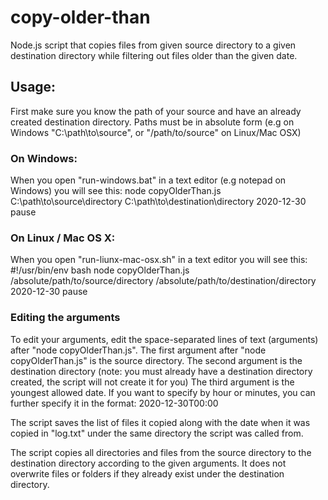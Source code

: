 # copy-older-than

Node.js script that copies files from given source directory to a given destination directory while filtering out files older than the given date.

## Usage:

First make sure you know the path of your source and have an already created destination directory.
Paths must be in absolute form (e.g on Windows "C:\path\to\source", or "/path/to/source" on Linux/Mac OSX)



### On Windows:

When you open "run-windows.bat" in a text editor (e.g notepad on Windows) you will see this:
    node copyOlderThan.js C:\path\to\source\directory C:\path\to\destination\directory 2020-12-30
    pause

### On Linux / Mac OS X:

When you open "run-liunx-mac-osx.sh" in a text editor you will see this:
    #!/usr/bin/env bash
      node copyOlderThan.js /absolute/path/to/source/directory /absolute/path/to/destination/directory 2020-12-30
      pause


### Editing the arguments

To edit your arguments, edit the space-separated lines of text (arguments) after "node copyOlderThan.js".
The first argument after "node copyOlderThan.js" is the source directory.
The second argument is the destination directory (note: you must already have a destination directory created, the script will not create it for you)
The third argument is the youngest allowed date. If you want to specify by hour or minutes, you can further specify it in the format: 2020-12-30T00:00


The script saves the list of files it copied along with the date when it was copied in "log.txt" under the same directory the script was called from.

The script copies all directories and files from the source directory to the destination directory according to the given arguments.
It does not overwrite files or folders if they already exist under the destination directory.
